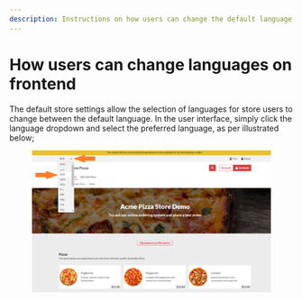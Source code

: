 ```yaml
---
description: Instructions on how users can change the default language for ordering.
---
```


# How users can change languages on frontend

The default store settings allow the selection of languages for store users to change between the default language.  In the user interface, simply click the language dropdown and select the preferred language, as per illustrated below;

<figure><img src="../.gitbook/assets/image (1) (4).png" alt=""><figcaption></figcaption></figure>
